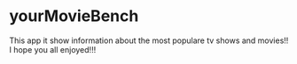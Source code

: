 # yourMovieBench
This app it show information about the most populare tv shows and movies!! I hope you all enjoyed!!!
